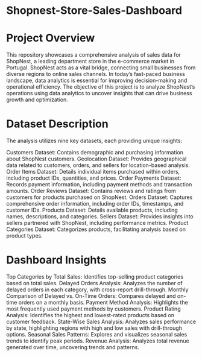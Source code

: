 # Shopnest-Store-Sales-Dashboard
# Project Overview
This repository showcases a comprehensive analysis of sales data for ShopNest, a leading department store in the e-commerce market in Portugal. ShopNest acts as a vital bridge, connecting small businesses from diverse regions to online sales channels. In today’s fast-paced business landscape, data analytics is essential for improving decision-making and operational efficiency. The objective of this project is to analyze ShopNest’s operations using data analytics to uncover insights that can drive business growth and optimization.

# Dataset Description
The analysis utilizes nine key datasets, each providing unique insights:

Customers Dataset: Contains demographic and purchasing information about ShopNest customers.
Geolocation Dataset: Provides geographical data related to customers, orders, and sellers for location-based analysis.
Order Items Dataset: Details individual items purchased within orders, including product IDs, quantities, and prices.
Order Payments Dataset: Records payment information, including payment methods and transaction amounts.
Order Reviews Dataset: Contains reviews and ratings from customers for products purchased on ShopNest.
Orders Dataset: Captures comprehensive order information, including order IDs, timestamps, and customer IDs.
Products Dataset: Details available products, including names, descriptions, and categories.
Sellers Dataset: Provides insights into sellers partnered with ShopNest, including performance metrics.
Product Categories Dataset: Categorizes products, facilitating analysis based on product types.
# Dashboard Insights
Top Categories by Total Sales: Identifies top-selling product categories based on total sales.
Delayed Orders Analysis: Analyzes the number of delayed orders in each category, with cross-report drill-through.
Monthly Comparison of Delayed vs. On-Time Orders: Compares delayed and on-time orders on a monthly basis.
Payment Method Analysis: Highlights the most frequently used payment methods by customers.
Product Rating Analysis: Identifies the highest and lowest-rated products based on customer feedback.
State-Wise Sales Analysis: Analyzes sales performance by state, highlighting regions with high and low sales with drill-through options.
Seasonal Sales Patterns: Explores and visualizes seasonal sales trends to identify peak periods.
Revenue Analysis: Analyzes total revenue generated over time, uncovering trends and patterns.
